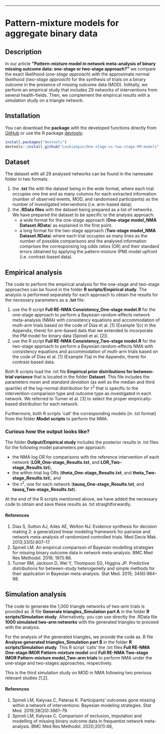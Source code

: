 ***


# Pattern-mixture models for aggregate binary data

## Description

In our article __"Pattern-mixture model in network meta-analysis of binary missing outcome data: one-stage or two-stage approach?"__ we compare the exact likelihood (_one-stage approach_) with the approximate normal likelihood (_two-stage approach_) for the synthesis of trials on a binary outcome in the presence of missing outcome data (MOD). Inititally, we perform an empirical study that includes 29 networks of interventions from several health-fields. Then, we complement the empirical results with a simulation study on a triangle network.  

## Installation 

You can download the __package__ with the developed functions directly from [GitHub](https://github.com/LoukiaSpin/One-stage-vs-two-stage-PM-models) or use the R package [devtools](https://cran.r-project.org/web/packages/devtools/index.html):

```r
install.packages("devtools")
devtools::install_github("LoukiaSpin/One-stage-vs-two-stage-PM-models", build_vignettes = T)
```
## Dataset 

The dataset with all 29 analysed networks can be found in the namesake folder in two formats:

1. the __.txt__ file with the dataset being in the wide format, where each trial occupies one line and as many columns for each extracted information (number of observed events, MOD, and randomised participants) as the number of investigated interventions (i.e. arm-based data);
2. the __.RData files__ with the dataset being prepared as a list of networks. We have prepared the dataset to be specific to the analysis approach:
   * a wide format for the one-stage approach (__One-stage model_NMA Dataset.RData__) as explained in the first point.
   * a long format for the two-stage approach (__Two-stage model_NMA Dataset.RData__) where each trial occupies as many lines as the number of possible comparisons and the analysed information comprises the corresponsing log odds ratios (OR) and their standard errors obtained by applying the pattern-mixture (PM) model upfront (i.e. contrast-based data).
   
## Empirical analysis

The code to perform the empirical analysis for the one-stage and two-stage approaches can be found in the folder __R scripts/Empirical study__. The analysis is performed separately for each approach to obtain the results for the necessary parameters as a __.txt__ file:

1. use the R script __Full RE-NMA Consistency_One-stage model.R__ for the one-stage approach to perform a Bayesian random-effects network meta-analysis (NMA) with consistency equations and accommodation of multi-arm trials based on the code of Dias et al. [1] (Example 1(c) in the Appendix, there) for arm-based data that we extended to incorporate the PM model for binary data (Spineli et al. [2]).
2. use the R script __Full RE-NMA Consistency_Two-stage model.R__ for the two-stage approach to perform a Bayesian random-effects NMA with consistency equations and accommodation of multi-arm trials based on the code of Dias et al. [1] (Example 7(a) in the Appendix, there) for contrast-based data.

Both R scripts load the .txt file __Empirical prior distributions for between-trial variance__ that is located in the folder __Dataset__. This file includes the parameters _mean_ and _standard deviation_ (as well as the median and third quartile) of the log-normal distribution for &tau;<sup>2</sup> that is specific to the intervention-comparison type and outcome type as investigated in each network. We referred to Turner et al. [3] to select the proper empirically-based distribution for each network.

Furthermore, both R scripts 'call' the corresponding models (in .txt format) from the folder __Model scripts__ to perform the NMA. 

### Curious how the output looks like?

The folder __Output/Empirical study__ includes the posterior results in .txt files for the following model parameters per approach:

* the NMA log OR for comparisons with the reference intervention of each network (__LOR_One-stage_Results.txt__, and __LOR_Two-stage_Results.txt__), 
* the within-trial log ORs (__theta_One-stage_Results.txt__, and __theta_Two-stage_Results.txt__), and 
* the &tau;<sup>2</sup>, one for each network (__tausq_One-stage_Results.txt__, and __tausq_Two-stage_Results.txt__). 

At the end of the R scripts mentioned above, we have added the necessary code to obtain and save these results as .txt straightforwardly.

#### References

1. Dias S, Sutton AJ, Ades AE, Welton NJ. Evidence synthesis for decision making 2: a generalized linear modeling framework for pairwise and network meta-analysis of randomized controlled trials. Med Decis Mak. 2013;33(5):607–17. 
2. Spineli LM. An empirical comparison of Bayesian modelling strategies for missing binary outcome data in network meta-analysis. BMC Med Res Methodol. 2019; 19(1):86.
3. Turner RM, Jackson D, Wei Y, Thompson SG, Higgins JP. Predictive distributions for between-study heterogeneity and simple methods for their application in Bayesian meta-analysis. Stat Med. 2015; 34(6):984–98. 

## Simulation analysis

The code to generate the 1,000 triangle networks of two-arm trials is provided as .R file __Generate triangles_Simulation part A__ in the folder __R scripts/Simulation study__. Alternatively, you can use directly the .RData file __1000 simulated two-arm networks__ with the generated triangles to proceed with the analysis. 

For the analysis of the generated triangles, we provide the code as .R file __Analyse generated triangles_Simulation part B__ in the folder __R scripts/Simulation study__. This R script 'calls' the .txt files __Full RE-NMA One-stage IMOR Pattern-mixture model__ and __Full RE-NMA Two-stage IMOR Pattern-mixture model_Two-arm trials__ to perform NMA under the one-stage and two-stages approaches, respectively.

This is the third simulation study on MOD in NMA following two previous relevant studies [1,2].

#### References

1. Spineli LM, Kalyvas C, Pateras K. Participants’ outcomes gone missing within a network of interventions: Bayesian modeling strategies. Stat Med. 2019;38(20):3861–79. 
2. Spineli LM, Kalyvas C. Comparison of exclusion, imputation and modelling of missing binary outcome data in frequentist network meta-analysis. BMC Med Res Methodol. 2020;20(1):48,

